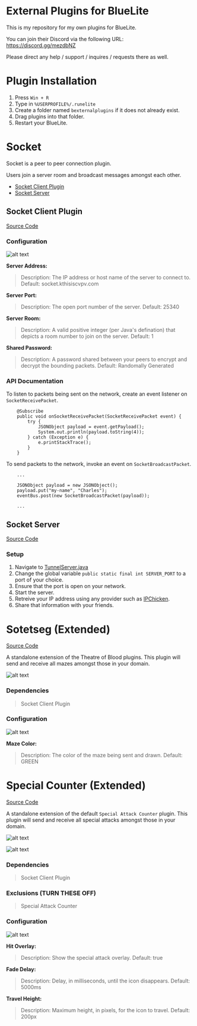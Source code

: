 # External Plugins for BlueLite

This is my repository for my own plugins for BlueLite.

You can join their Discord via the following URL: https://discord.gg/mezdbNZ

Please direct any help / support / inquires / requests there as well.

# Plugin Installation

1. Press ``Win + R``
2. Type in ``%USERPROFILE%/.runelite``
3. Create a folder named ``bexternalplugins`` if it does not already exist.
4. Drag plugins into that folder.
5. Restart your BlueLite.

# Socket

Socket is a peer to peer connection plugin.

Users join a server room and broadcast messages amongst each other.

- [Socket Client Plugin](#socket-client-plugin)
- [Socket Server](#socket-server)

## Socket Client Plugin

[Source Code](./socket)

### Configuration

![alt text](https://www.kthisiscvpv.com/RZ8xV15873467140DE6o.png "Plugin Settings")

**Server Address:**

> Description: The IP address or host name of the server to connect to.
> Default: socket.kthisiscvpv.com

**Server Port:**

> Description: The open port number of the server.
> Default: 25340

**Server Room:**

> Description: A valid positive integer (per Java's defination) that depicts a room number to join on the server.
> Default: 1

**Shared Password:**

> Description: A password shared between your peers to encrypt and decrypt the bounding packets.
> Default: Randomally Generated

### API Documentation

To listen to packets being sent on the network, create an event listener on ``SocketReceivePacket``.

```
    @Subscribe
    public void onSocketReceivePacket(SocketReceivePacket event) {
        try {
            JSONObject payload = event.getPayload();
            System.out.println(payload.toString(4));
        } catch (Exception e) {
            e.printStackTrace();
        }
    }
```

To send packets to the network, invoke an event on ``SocketBroadcastPacket``.

```
	...

	JSONObject payload = new JSONObject();
	payload.put("my-name", "Charles");
	eventBus.post(new SocketBroadcastPacket(payload));
	
	...
```

## Socket Server

[Source Code](./SocketTunnel)

### Setup

1. Navigate to [TunnelServer.java](./SocketTunnel/src/com/kthisiscvpv/sockettunnel/TunnelServer.java)
2. Change the global variable ``public static final int SERVER_PORT`` to a port of your choice.
3. Ensure that the port is open on your network.
4. Start the server.
5. Retreive your IP address using any provider such as [IPChicken](https://www.ipchicken.com/).
6. Share that information with your friends.

# Sotetseg (Extended)

[Source Code](./sotetseg)

A standalone extension of the Theatre of Blood plugins. This plugin will send and receive all mazes amongst those in your domain.

![alt text](https://www.kthisiscvpv.com/vtNeo1587347912tMYaN.png "Plugin Visual")

### Dependencies

> Socket Client Plugin

### Configuration

![alt text](https://www.kthisiscvpv.com/DRySJ1587347714fWCmS.png "Plugin Settings")

**Maze Color:**

> Description: The color of the maze being sent and drawn.
> Default: GREEN

# Special Counter (Extended)

[Source Code](./specialcounterextended)

A standalone extension of the default ``Special Attack Counter`` plugin. This plugin will send and receive all special attacks amongst those in your domain.

![alt text](https://www.kthisiscvpv.com/azgkm1587524036HW5Vh.gif "Plugin Visual")

![alt text](https://www.kthisiscvpv.com/jIOBV1587559442NdOUj.gif "Plugin Visual")

### Dependencies

> Socket Client Plugin

### Exclusions (TURN THESE OFF)

> Special Attack Counter

### Configuration

![alt text](https://www.kthisiscvpv.com/Rexft1587523779KWOPt.png "Plugin Settings")

**Hit Overlay:**

> Description: Show the special attack overlay.
> Default: true

**Fade Delay:**

> Description: Delay, in milliseconds, until the icon disappears.
> Default: 5000ms

**Travel Height:**

> Description: Maximum height, in pixels, for the icon to travel.
> Default: 200px
